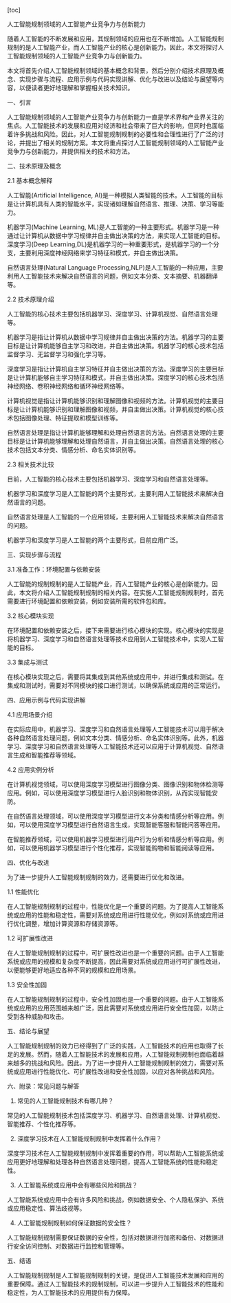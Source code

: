 
[toc]                    
                
                
人工智能规制领域的人工智能产业竞争力与创新能力

随着人工智能的不断发展和应用，其规制领域的应用也在不断增加。人工智能规制规制的是人工智能产业，而人工智能产业的核心是创新能力。因此，本文将探讨人工智能规制领域的人工智能产业竞争力与创新能力。

本文将首先介绍人工智能规制领域的基本概念和背景，然后分别介绍技术原理及概念、实现步骤与流程、应用示例与代码实现讲解、优化与改进以及结论与展望等内容，以便读者更好地理解和掌握相关技术知识。

一、引言

人工智能规制领域的人工智能产业竞争力与创新能力一直是学术界和产业界关注的焦点。人工智能技术的发展和应用对经济和社会带来了巨大的影响，但同时也面临着许多挑战和风险。因此，对人工智能规制规制的必要性和合理性进行了广泛的讨论，并提出了相关的规制方案。本文将重点探讨人工智能规制领域的人工智能产业竞争力与创新能力，并提供相关的技术和方法。

二、技术原理及概念

2.1 基本概念解释

人工智能(Artificial Intelligence, AI)是一种模拟人类智能的技术。人工智能的目标是让计算机具有人类的智能水平，实现诸如理解自然语言、推理、决策、学习等能力。

机器学习(Machine Learning, ML)是人工智能的一种主要形式。机器学习是一种通过让计算机从数据中学习规律并自主做出决策的方法，来实现人工智能的目标。深度学习(Deep Learning,DL)是机器学习的一种重要形式，是机器学习的一个分支，主要利用深度神经网络来学习特征和模式，并自主做出决策。

自然语言处理(Natural Language Processing,NLP)是人工智能的一种应用，主要利用人工智能技术来解决自然语言的问题，例如文本分类、文本摘要、机器翻译等。

2.2 技术原理介绍

人工智能的核心技术主要包括机器学习、深度学习、计算机视觉、自然语言处理等。

机器学习是指让计算机从数据中学习规律并自主做出决策的方法。机器学习的主要目标是让计算机能够自主学习和改进，并自主做出决策。机器学习的核心技术包括监督学习、无监督学习和强化学习等。

深度学习是指让计算机自主学习特征并自主做出决策的方法。深度学习的主要目标是让计算机能够自主学习特征和模式，并自主做出决策。深度学习的核心技术包括神经网络、卷积神经网络和循环神经网络等。

计算机视觉是指让计算机能够识别和理解图像和视频的方法。计算机视觉的主要目标是让计算机能够识别和理解图像和视频，并自主做出决策。计算机视觉的核心技术包括图像处理、特征提取和模型训练等。

自然语言处理是指让计算机能够理解和处理自然语言的方法。自然语言处理的主要目标是让计算机能够理解和处理自然语言，并自主做出决策。自然语言处理的核心技术包括文本分类、情感分析、命名实体识别等。

2.3 相关技术比较

目前，人工智能的核心技术主要包括机器学习、深度学习和自然语言处理等。

机器学习和深度学习是人工智能的两个主要形式，主要利用人工智能技术来解决自然语言的问题。

自然语言处理是人工智能的一个应用领域，主要利用人工智能技术来解决自然语言的问题。

机器学习和深度学习是人工智能的两个主要形式，目前应用广泛。

三、实现步骤与流程

3.1 准备工作：环境配置与依赖安装

人工智能的规制规制的是人工智能产业，而人工智能产业的核心是创新能力。因此，本文将介绍人工智能规制规制的相关内容。在实施人工智能规制规制时，首先需要进行环境配置和依赖安装，例如安装所需的软件包和库。

3.2 核心模块实现

在环境配置和依赖安装之后，接下来需要进行核心模块的实现。核心模块的实现是将机器学习、深度学习和自然语言处理等技术应用到人工智能技术中，实现人工智能的目标。

3.3 集成与测试

在核心模块实现之后，需要将其集成到其他系统或应用中，并进行集成和测试。在集成和测试时，需要对不同模块的接口进行测试，以确保系统或应用的正常运行。

四、应用示例与代码实现讲解

4.1 应用场景介绍

在实际应用中，机器学习、深度学习和自然语言处理等人工智能技术可以用于解决各种自然语言处理问题，例如文本分类、情感分析、命名实体识别等。此外，机器学习、深度学习和自然语言处理等人工智能技术还可以应用于计算机视觉、自然语言生成和智能推荐等领域。

4.2 应用实例分析

在计算机视觉领域，可以使用深度学习模型进行图像分类、图像识别和物体检测等应用。例如，可以使用深度学习模型进行人脸识别和物体识别，从而实现智能安防。

在自然语言处理领域，可以使用深度学习模型进行文本分类和情感分析等应用。例如，可以使用深度学习模型进行自然语言生成，实现智能客服和智能问答等应用。

在智能推荐领域，可以使用机器学习模型进行用户行为分析和情感分析等应用。例如，可以使用机器学习模型进行个性化推荐，实现智能购物和智能阅读等应用。

四、优化与改进

为了进一步提升人工智能规制规制的效力，还需要进行优化和改进。

1.1 性能优化

在人工智能规制规制的过程中，性能优化是一个重要的问题。为了提高人工智能系统或应用的性能和稳定性，需要对系统或应用进行性能优化，例如对系统或应用进行优化调整，增加计算资源和存储资源等。

1.2 可扩展性改进

在人工智能规制规制的过程中，可扩展性改进也是一个重要的问题。由于人工智能系统或应用的规模和复杂度不断提高，因此需要对系统或应用进行可扩展性改进，以便能够更好地适应各种不同的规模和应用场景。

1.3 安全性加固

在人工智能规制规制的过程中，安全性加固也是一个重要的问题。由于人工智能系统或应用的应用范围越来越广泛，因此需要对系统或应用进行安全性加固，以防止受到各种威胁和攻击。

五、结论与展望

人工智能规制规制的效力已经得到了广泛的实践，人工智能技术的应用也取得了长足的发展。然而，随着人工智能技术的发展和应用，人工智能规制规制也面临着越来越多的挑战和风险。因此，为了进一步提升人工智能规制规制的效力，需要对系统或应用进行性能优化、可扩展性改进和安全性加固，以应对各种挑战和风险。

六、附录：常见问题与解答

1. 常见的人工智能规制技术有哪几种？

常见的人工智能规制技术包括深度学习、机器学习、自然语言处理、计算机视觉、智能推荐、个性化推荐等。

2. 深度学习技术在人工智能规制规制中发挥着什么作用？

深度学习技术在人工智能规制规制中发挥着重要的作用，可以帮助人工智能系统或应用更好地理解和处理各种自然语言处理问题，提高人工智能系统的性能和稳定性。

3. 人工智能系统或应用中会有哪些风险和挑战？

人工智能系统或应用中会有许多风险和挑战，例如数据安全、个人隐私保护、系统或应用稳定性、算法歧视等。

4. 人工智能规制规制如何保证数据的安全性？

人工智能规制规制需要保证数据的安全性，包括对数据进行加密和备份、对数据进行安全访问控制、对数据进行监控和管理等。

五、结语

人工智能规制规制是人工智能规制规制的关键，是促进人工智能技术发展和应用的重要保障。通过人工智能技术的规制规制，可以进一步提升人工智能技术的性能和稳定性，为人工智能技术的应用提供有力保障。

